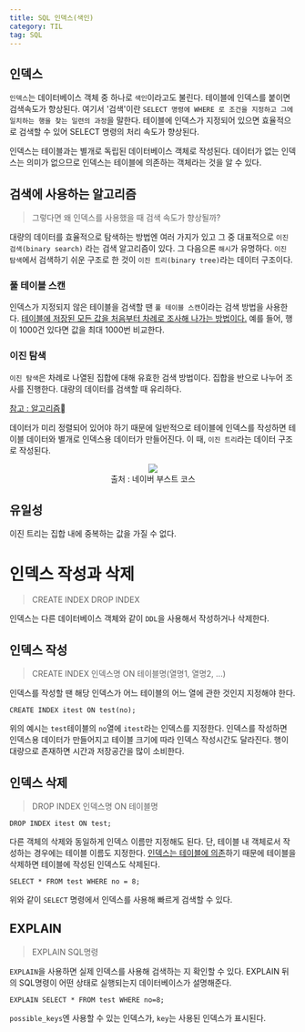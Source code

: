 ```yaml
---
title: SQL 인덱스(색인)
category: TIL
tag: SQL
---
```


## 인덱스

`인덱스`는 데이터베이스 객체 중 하나로 `색인`이라고도 불린다. 테이블에 인덱스를 붙이면 검색속도가 향상된다. 여기서 '검색'이란 `SELECT 명령에 WHERE 로 조건을 지정하고 그에 일치하는 행을 찾는 일련의 과정`을 말한다. 테이블에 인덱스가 지정되어 있으면 효율적으로 검색할 수 있어 SELECT 명령의 처리 속도가 향상된다.


인덱스는 테이블과는 별개로 독립된 데이터베이스 객체로 작성된다. 데이터가 없는 인덱스는 의미가 없으므로 인덱스는 테이블에 의존하는 객체라는 것을 알 수 있다.

## 검색에 사용하는 알고리즘

>그렇다면 왜 인덱스를 사용했을 때 검색 속도가 향상될까?

대량의 데이터를 효율적으로 탐색하는 방법엔 여러 가지가 있고 그 중 대표적으로 `이진 검색(binary search)` 라는 검색 알고리즘이 있다. 그 다음으론 `해시`가 유명하다. `이진 탐색`에서 검색하기 쉬운 구조로 한 것이 `이진 트리(binary tree)`라는 데이터 구조이다.

### 풀 테이블 스캔

인덱스가 지정되지 않은 테이블을 검색할 땐 `풀 테이블 스캔`이라는 검색 방법을 사용한다. <u>테이블에 저장된 모든 값을 처음부터 차례로 조사해 나가는 방법이다.</u> 예를 들어, 행이 1000건 있다면 값을 최대 1000번 비교한다. 

### 이진 탐색

`이진 탐색`은 차례로 나열된 집합에 대해 유효한 검색 방법이다. 집합을 반으로 나누어 조사를 진행한다. 대량의 데이터를 검색할 때 유리하다.

[참고 : 알고리즘](https://jang184.github.io/til/sort/)

데이터가 미리 정렬되어 있어야 하기 때문에 일반적으로 테이블에 인덱스를 작성하면 테이블 데이터와 별개로 인덱스용 데이터가 만들어진다. 이 때, `이진 트리`라는 데이터 구조로 작성된다.

<div align=center><img src='https://cs50.harvard.edu/x/2020/notes/5/binary_search_tree.png'><br>
<span style='font-size:14px'>출처 : 네이버 부스트 코스</span>
</div>


## 유일성

이진 트리는 집합 내에 중복하는 값을 가질 수 없다.

# 인덱스 작성과 삭제

>CREATE INDEX
>DROP INDEX

인덱스는 다른 데이터베이스 객체와 같이 `DDL`을 사용해서 작성하거나 삭제한다. 

## 인덱스 작성

>CREATE INDEX 인덱스명 ON 테이블명(열명1, 열명2, ...)

인덱스를 작성할 땐 해당 인덱스가 어느 테이블의 어느 열에 관한 것인지 지정해야 한다.

```
CREATE INDEX itest ON test(no);
```

위의 예시는 `test`테이블의 `no`열에 `itest`라는 인덱스를 지정한다. 인덱스를 작성하면 인덱스용 데이터가 만들어지고 테이블 크기에 따라 인덱스 작성시간도 달라진다. 행이 대량으로 존재하면 시간과 저장공간을 많이 소비한다.

## 인덱스 삭제

>DROP INDEX 인덱스명 ON 테이블명

```
DROP INDEX itest ON test;
```

다른 객체의 삭제와 동일하게 인덱스 이름만 지정해도 된다. 단, 테이블 내 객체로서 작성하는 경우에는 테이블 이름도 지정한다. <u>인덱스는 테이블에 의존</u>하기 때문에 테이블을 삭제하면 테이블에 작성된 인덱스도 삭제된다.

```
SELECT * FROM test WHERE no = 8;
```

위와 같이 `SELECT` 명령에서 인덱스를 사용해 빠르게 검색할 수 있다.

## EXPLAIN

>EXPLAIN SQL명령

`EXPLAIN`을 사용하면 실제 인덱스를 사용해 검색하는 지 확인할 수 있다. EXPLAIN 뒤의 SQL명령이 어떤 상태로 실행되는지 데이터베이스가 설명해준다.

```
EXPLAIN SELECT * FROM test WHERE no=8;
```

`possible_keys`엔 사용할 수 있는 인덱스가, `key`는 사용된 인덱스가 표시된다.
